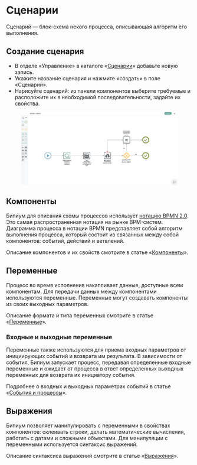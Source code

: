 # Сценарии

Сценарий — блок-схема некого процесса, описывающая алгоритм его выполнения.

## Создание сценария

* В отделе «Управление» в каталоге «[Сценарии](../../structure/systemcatalogs/scripts.md)» добавьте новую запись.
* Укажите название сценария и нажмите «создать» в поле «Сценарий».
* Нарисуйте сценарий: из панели компонентов выберите требуемые и расположите их в необходимой последовательности, задайте их свойства.

<figure><img src="../../../.gitbook/assets/secondScript.png" alt=""><figcaption></figcaption></figure>

## Компоненты

Бипиум для описания схемы процессов использует [нотацию BPMN 2.0](https://ru.wikipedia.org/wiki/BPMN). Это самая распространенная нотация на рынке BPM-систем. Диаграмма процесса в нотации BPMN представляет собой алгоритм выполнения процесса, который состоит из связанных между собой компонентов: событий, действий и ветвлений.

Описание компонентов и их свойств смотрите в статье «[Компоненты](components/)».

## Переменные

Процесс во время исполнения накапливает данные, доступные всем компонентам. Для передачи данных между компонентами используются переменные. Переменные могут создавать компоненты из своих выходных параметров.

Описание формата и типа переменных смотрите в статье «[Переменные](variables.md)».

### Входные и выходные переменные

Переменные также используются для приема входных параметров от инициирующих событий и возврата им результата. В зависимости от события, Бипиум запускает процесс, передавая определенные входные переменные и ожидает от процесса в ответ определенных выходных переменных для возврата их инициатору события.

Подробнее о входных и выходных параметрах событий в статье «[События и процессы](../events/)».

## Выражения

Бипиум позволяет манипулировать с переменными в свойствах компонентов: склеивать строки, делать математические вычисления, работать с датами и сложными объектами. Для манипуляции с переменными используется синтаксис выражений.

Описание синтаксиса выражений смотрите в статье «[Выражения](expression.md)».
